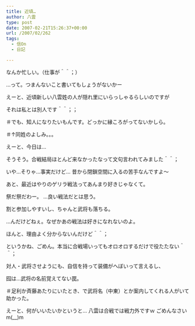 ```yaml
---
title: 近頃…
author: 八雲
type: post
date: 2007-02-21T15:26:37+00:00
url: /2007/02/262
tags:
  - 信On
  - 日記

---
```

なんか忙しい。（仕事が＾＾；）
  
…って。つまんないこと書いてもしょうがないかー

えーと、近頃新しい八雲姓の人が隠れ里にいらっしゃるらしいのですが
  
それは私とは別人です＾＾；；
  
＃でも、知人になりたいもんです。どっかに縁ころがってないかしら。
  
＃↑同姓のよしみ。。。

えーと、今日は…
  
そうそう。合戦結局ほとんど来なかったなって文句言われてみました＾＾；
  
いや…そりゃ…事実だけど… 昔から閉鎖空間に入るの苦手なんですよ～
  
あと、最近はやりのゲリラ戦法ってあんまり好きじゃなくて。
  
祭だ祭だわー。 …良い戦法だとは思う。
  
割と参加しやすいし、ちゃんと武将も落ちる。
  
…んだけどねぇ。なぜかあの戦法は好きになれないのよ。
  
ほんと、理由よく分からないんだけど＾＾；

というかね、ごめん。本当に合戦場いってもオロオロするだけで役たたない＾＾；
  
対人・武将させようにも、自信を持って装備がへぼいって言えるし、
  
囮は…武将の名前覚えてない罠。
  
＃足利か斉藤あたりにいたとき、で武将名（中東）とか案内してくれる人がいて助かった。

えーと、何がいいたいかというと… 八雲は合戦では戦力外ですｗ ごめんなさいm(__)m
